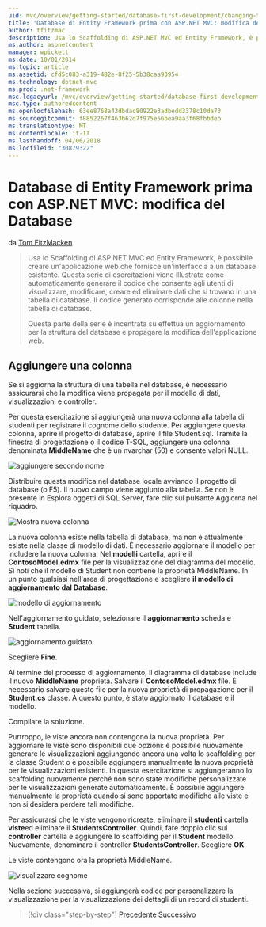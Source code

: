 ```yaml
---
uid: mvc/overview/getting-started/database-first-development/changing-the-database
title: 'Database di Entity Framework prima con ASP.NET MVC: modifica del Database | Documenti Microsoft'
author: tfitzmac
description: Usa lo Scaffolding di ASP.NET MVC ed Entity Framework, è possibile creare un'applicazione web che fornisce un'interfaccia a un database esistente. Questa esercitazione seri...
ms.author: aspnetcontent
manager: wpickett
ms.date: 10/01/2014
ms.topic: article
ms.assetid: cfd5c083-a319-482e-8f25-5b38caa93954
ms.technology: dotnet-mvc
ms.prod: .net-framework
msc.legacyurl: /mvc/overview/getting-started/database-first-development/changing-the-database
msc.type: authoredcontent
ms.openlocfilehash: 63ee8768a43dbdac80922e3adbedd3378c10da73
ms.sourcegitcommit: f8852267f463b62d7f975e56bea9aa3f68fbbdeb
ms.translationtype: MT
ms.contentlocale: it-IT
ms.lasthandoff: 04/06/2018
ms.locfileid: "30879322"
---
```

<a name="ef-database-first-with-aspnet-mvc-changing-the-database"></a>Database di Entity Framework prima con ASP.NET MVC: modifica del Database
====================
da [Tom FitzMacken](https://github.com/tfitzmac)

> Usa lo Scaffolding di ASP.NET MVC ed Entity Framework, è possibile creare un'applicazione web che fornisce un'interfaccia a un database esistente. Questa serie di esercitazioni viene illustrato come automaticamente generare il codice che consente agli utenti di visualizzare, modificare, creare ed eliminare dati che si trovano in una tabella di database. Il codice generato corrisponde alle colonne nella tabella di database.
> 
> Questa parte della serie è incentrata su effettua un aggiornamento per la struttura del database e propagare la modifica dell'applicazione web.


## <a name="add-a-column"></a>Aggiungere una colonna

Se si aggiorna la struttura di una tabella nel database, è necessario assicurarsi che la modifica viene propagata per il modello di dati, visualizzazioni e controller.

Per questa esercitazione si aggiungerà una nuova colonna alla tabella di studenti per registrare il cognome dello studente. Per aggiungere questa colonna, aprire il progetto di database, aprire il file Student.sql. Tramite la finestra di progettazione o il codice T-SQL, aggiungere una colonna denominata **MiddleName** che è un nvarchar (50) e consente valori NULL.

![aggiungere secondo nome](changing-the-database/_static/image1.png)

Distribuire questa modifica nel database locale avviando il progetto di database (o F5). Il nuovo campo viene aggiunto alla tabella. Se non è presente in Esplora oggetti di SQL Server, fare clic sul pulsante Aggiorna nel riquadro.

![Mostra nuova colonna](changing-the-database/_static/image2.png)

La nuova colonna esiste nella tabella di database, ma non è attualmente esiste nella classe di modello di dati. È necessario aggiornare il modello per includere la nuova colonna. Nel **modelli** cartella, aprire il **ContosoModel.edmx** file per la visualizzazione del diagramma del modello. Si noti che il modello di Student non contiene la proprietà MiddleName. In un punto qualsiasi nell'area di progettazione e scegliere **il modello di aggiornamento dal Database**.

![modello di aggiornamento](changing-the-database/_static/image3.png)

Nell'aggiornamento guidato, selezionare il **aggiornamento** scheda e **Student** tabella.

![aggiornamento guidato](changing-the-database/_static/image4.png)

Scegliere **Fine**.

Al termine del processo di aggiornamento, il diagramma di database include il nuovo **MiddleName** proprietà. Salvare il **ContosoModel.edmx** file. È necessario salvare questo file per la nuova proprietà di propagazione per il **Student.cs** classe. A questo punto, è stato aggiornato il database e il modello.

Compilare la soluzione.

Purtroppo, le viste ancora non contengono la nuova proprietà. Per aggiornare le viste sono disponibili due opzioni: è possibile nuovamente generare le visualizzazioni aggiungendo ancora una volta lo scaffolding per la classe Student o è possibile aggiungere manualmente la nuova proprietà per le visualizzazioni esistenti. In questa esercitazione si aggiungeranno lo scaffolding nuovamente perché non sono state modifiche personalizzate per le visualizzazioni generate automaticamente. È possibile aggiungere manualmente la proprietà quando si sono apportate modifiche alle viste e non si desidera perdere tali modifiche.

Per assicurarsi che le viste vengono ricreate, eliminare il **studenti** cartella **viste**ed eliminare il **StudentsController**. Quindi, fare doppio clic sul **controller** cartella e aggiungere lo scaffolding per il **Student** modello. Nuovamente, denominare il controller **StudentsController**. Scegliere **OK**.

Le viste contengono ora la proprietà MiddleName.

![visualizzare cognome](changing-the-database/_static/image5.png)

Nella sezione successiva, si aggiungerà codice per personalizzare la visualizzazione per la visualizzazione dei dettagli di un record di studenti.

> [!div class="step-by-step"]
> [Precedente](generating-views.md)
> [Successivo](customizing-a-view.md)
